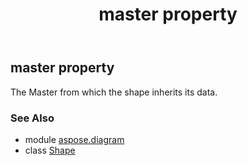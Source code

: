 ﻿---
title: master property
second_title: Aspose.Diagram for Python via .NET API References
description: 
type: docs
weight: 730
url: /python-net/aspose.diagram/shape/master/
is_root: false
---

## master property


The Master from which the shape inherits its data.

### See Also
* module [aspose.diagram](../../)
* class [Shape](/diagram/python-net/aspose.diagram/shape)
